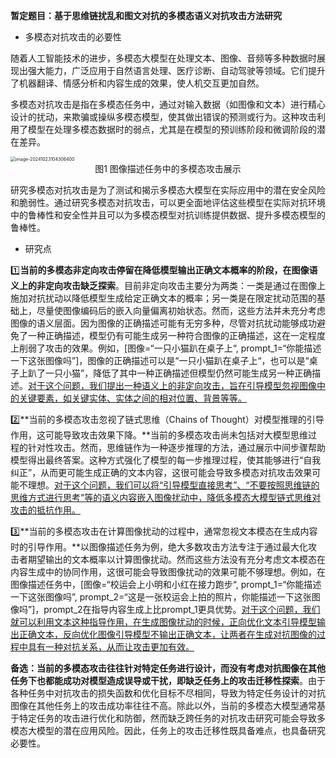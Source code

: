

**暂定题目：基于思维链扰乱和图文对抗的多模态语义对抗攻击方法研究**

- 多模态对抗攻击的必要性

随着人工智能技术的进步，多模态大模型在处理文本、图像、音频等多种数据时展现出强大能力，广泛应用于自然语言处理、医疗诊断、自动驾驶等领域。它们提升了机器翻译、情感分析和内容生成的效果，使人机交互更加自然。

多模态对抗攻击是指在多模态任务中，通过对输入数据（如图像和文本）进行精心设计的扰动，来欺骗或操纵多模态模型，使其做出错误的预测或行为。这种攻击利用了模型在处理多模态数据时的弱点，尤其是在模型的预训练阶段和微调阶段的潜在差异。

<img src="/Users/dengbin/Library/Application Support/typora-user-images/image-20241023104306400.png" alt="image-20241023104306400" style="zoom:50%;" />

<div style="text-align: center; font-size: 14px">图1 图像描述任务中的多模态攻击展示</div>

研究多模态对抗攻击是为了测试和揭示多模态大模型在实际应用中的潜在安全风险和脆弱性。通过研究多模态对抗攻击，可以更全面地评估这些模型在实际对抗环境中的鲁棒性和安全性并且可以为多模态模型对抗训练提供数据、提升多模态模型的鲁棒性。

- 研究点

1️⃣**当前的多模态非定向攻击停留在降低模型输出正确文本概率的阶段，在图像语义上的非定向攻击缺乏探索**。目前非定向攻击主要分为两类：一类是通过在图像上施加对抗扰动以降低模型生成给定正确文本的概率；另一类是在限定扰动范围的基础上，尽量使图像编码后的嵌入向量偏离初始状态。然而，这些方法并未充分考虑图像的语义层面。因为图像的正确描述可能有无穷多种，尽管对抗扰动能够成功避免了一种正确描述，模型仍有可能生成另一种符合图像的正确描述，这在一定程度上削弱了攻击的效果。例如，[图像=“一只小猫趴在桌子上“, prompt_1=“你能描述一下这张图像吗”]，图像的正确描述可以是“一只小猫趴在桌子上“，也可以是“桌子上趴了一只小猫”，降低了其中一种正确描述但模型仍然可能生成另一种正确描述。<u>对于这个问题，我们提出一种语义上的非定向攻击，旨在引导模型忽视图像中的关键要素，如关键实体、实体之间的相对位置、背景等等。</u>

2️⃣**当前的多模态攻击忽视了链式思维（Chains of Thought）对模型推理的引导作用，这可能导致攻击效果下降。**当前的多模态攻击尚未包括对大模型思维过程的针对性攻击。然而，思维链作为一种逐步推理的方法，通过展示中间步骤帮助模型得出最终答案。这种方式强化了模型的每一步推理过程，使其能够进行“自我纠正”，从而更可能生成正确的文本内容，这很可能会导致多模态对抗攻击效果可能不理想。<u>对于这个问题，我们可以将“引导模型直接思考”、“不要按照思维链的思维方式进行思考”等的语义内容嵌入图像扰动中，降低多模态大模型链式思维对攻击的抵抗作用。</u>

3️⃣**当前的多模态攻击在计算图像扰动的过程中，通常忽视文本模态在生成内容时的引导作用。**以图像描述任务为例，绝大多数攻击方法专注于通过最大化攻击者期望输出的文本概率以计算图像扰动。然而这些方法没有充分考虑文本模态在内容生成中的协同作用，这很可能会导致图像扰动的效果可能不够理想。例如，在图像描述任务中，[图像=“校运会上小明和小红在接力跑步“, prompt_1=“你能描述一下这张图像吗”, prompt_2=“这是一张校运会上拍的照片，你能描述一下这张图像吗”]，prompt_2在指导内容生成上比prompt_1更具优势。<u>对于这个问题，我们就可以利用文本这种指导作用，在生成图像扰动的时候，正向优化文本引导模型输出正确文本，反向优化图像引导模型不输出正确文本，让两者在生成对抗图像的过程中具有一种对抗关系，从而让攻击更加有效。</u>

**备选：当前的多模态攻击往往针对特定任务进行设计，而没有考虑对抗图像在其他任务下也都能成功对模型造成误导或干扰，即缺乏任务上的攻击迁移性探索**。由于各种任务中对抗攻击的损失函数和优化目标不尽相同，导致为特定任务设计的对抗图像在其他任务上的攻击成功率往往不高。除此以外，当前的多模态大模型通常基于特定任务的攻击进行优化和防御，然而缺乏跨任务的对抗攻击研究可能会导致多模态大模型的潜在应用风险。因此，任务上的攻击迁移性既具备难点，也具备研究必要性。


